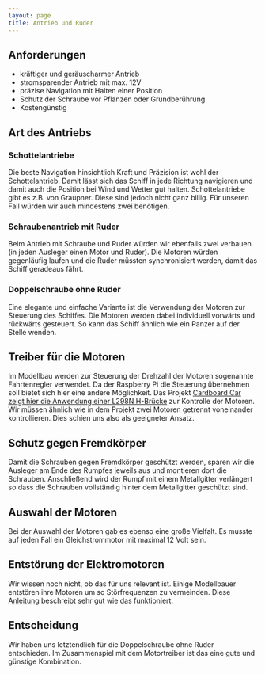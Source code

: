 ```yaml
---
layout: page
title: Antrieb und Ruder
---
```


## Anforderungen

* kräftiger und geräuscharmer Antrieb
* stromsparender Antrieb mit max. 12V
* präzise Navigation mit Halten einer Position
* Schutz der Schraube vor Pflanzen oder Grundberührung
* Kostengünstig

## Art des Antriebs

### Schottelantriebe

Die beste Navigation hinsichtlich Kraft und Präzision ist wohl der Schottelantrieb. Damit lässt sich das Schiff in jede Richtung navigieren und damit auch die Position bei Wind und Wetter gut halten. Schottelantriebe gibt es z.B. von Graupner. Diese sind jedoch nicht ganz billig. Für unseren Fall würden wir auch mindestens zwei benötigen.

### Schraubenantrieb mit Ruder

Beim Antrieb mit Schraube und Ruder würden wir ebenfalls zwei verbauen (in jeden Ausleger einen Motor und Ruder). Die Motoren würden gegenläufig laufen und die Ruder müssten synchronisiert werden, damit das Schiff geradeaus fährt.

### Doppelschraube ohne Ruder

Eine elegante und einfache Variante ist die Verwendung der Motoren zur Steuerung des Schiffes. Die Motoren werden dabei individuell vorwärts und rückwärts gesteuert. So kann das Schiff ähnlich wie ein Panzer auf der Stelle wenden.

## Treiber für die Motoren

Im Modellbau werden zur Steuerung der Drehzahl der Motoren sogenannte Fahrtenregler verwendet. Da der Raspberry Pi die Steuerung übernehmen soll bietet sich hier eine andere Möglichkeit. Das Projekt [Cardboard Car zeigt hier die Anwendung einer L298N H-Brücke](http://www.cardboard-car.com/top-story/raspberry-pi-motorsteuerung-mit-einem-motortreiber-l298n-h-bridge/7298) zur Kontrolle der Motoren. Wir müssen ähnlich wie in dem Projekt zwei Motoren getrennt voneinander kontrollieren. Dies schien uns also als geeigneter Ansatz.

## Schutz gegen Fremdkörper

Damit die Schrauben gegen Fremdkörper geschützt werden, sparen wir die Ausleger am Ende des Rumpfes jeweils aus und montieren dort die Schrauben. Anschließend wird der Rumpf mit einem Metallgitter verlängert so dass die Schrauben vollständig hinter dem Metallgitter geschützt sind.

## Auswahl der Motoren

Bei der Auswahl der Motoren gab es ebenso eine große Vielfalt. Es musste auf jeden Fall ein Gleichstrommotor mit maximal 12 Volt sein.

## Entstörung der Elektromotoren

Wir wissen noch nicht, ob das für uns relevant ist. Einige Modellbauer entstören ihre Motoren um so Störfrequenzen zu vermeinden. Diese [Anleitung](http://www.bnhof.de/~ho1645/entstoer.htm) beschreibt sehr gut wie das funktioniert.

## Entscheidung

Wir haben uns letztendlich für die Doppelschraube ohne Ruder entschieden. Im Zusammenspiel mit dem Motortreiber ist das eine gute und günstige Kombination.